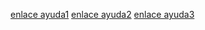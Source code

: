 [enlace ayuda1](https://docs.github.com/es)
[enlace ayuda2](https://github.com/topics/ayuda)
[enlace ayuda3](https://gist.github.com/cutiko/15830b926fa04c085a2d9db121a87911)
